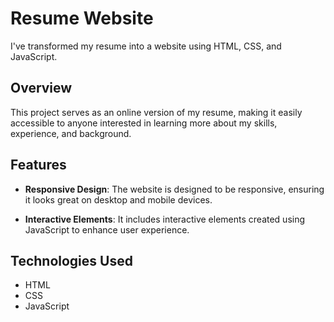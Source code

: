 # Resume Website

I've transformed my resume into a website using HTML, CSS, and JavaScript.

## Overview

This project serves as an online version of my resume, making it easily accessible to anyone interested in learning more about my skills, experience, and background.

## Features

- **Responsive Design**: The website is designed to be responsive, ensuring it looks great on desktop and mobile devices.

- **Interactive Elements**: It includes interactive elements created using JavaScript to enhance user experience.

## Technologies Used

- HTML
- CSS
- JavaScript


